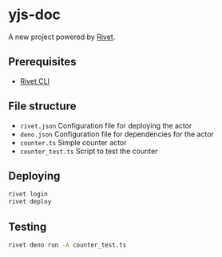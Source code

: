 # yjs-doc

A new project powered by [Rivet](https://rivet.gg).

## Prerequisites

- [Rivet CLI](https://rivet.gg/docs/setup)

## File structure

- `rivet.json` Configuration file for deploying the actor
- `deno.json` Configuration file for dependencies for the actor
- `counter.ts` Simple counter actor
- `counter_test.ts` Script to test the counter

## Deploying

```sh
rivet login
rivet deploy
```

## Testing

```sh
rivet deno run -A counter_test.ts
```

